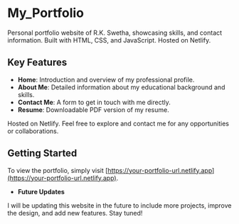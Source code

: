 # My_Portfolio
Personal portfolio website of R.K. Swetha, showcasing skills, and contact information. Built with HTML, CSS, and JavaScript. Hosted on Netlify.

## Key Features

- **Home**: Introduction and overview of my professional profile.
- **About Me**: Detailed information about my educational background and skills.
- **Contact Me**: A form to get in touch with me directly.
- **Resume**: Downloadable PDF version of my resume.

Hosted on Netlify. Feel free to explore and contact me for any opportunities or collaborations.

## Getting Started

To view the portfolio, simply visit [https://your-portfolio-url.netlify.app](https://your-portfolio-url.netlify.app).

- **Future Updates**

I will be updating this website in the future to include more projects, improve the design, and add new features. Stay tuned!
